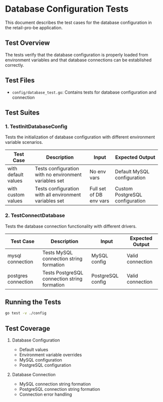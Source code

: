 # Database Configuration Tests

This document describes the test cases for the database configuration in the retail-pro-be application.

## Test Overview

The tests verify that the database configuration is properly loaded from environment variables and that database connections can be established correctly.

## Test Files

- `config/database_test.go`: Contains tests for database configuration and connection

## Test Suites

### 1. TestInitDatabaseConfig

Tests the initialization of database configuration with different environment variable scenarios.

| Test Case | Description | Input | Expected Output |
|-----------|-------------|-------|----------------|
| with default values | Tests configuration with no environment variables set | No env vars | Default MySQL configuration |
| with custom values | Tests configuration with all environment variables set | Full set of DB env vars | Custom PostgreSQL configuration |

### 2. TestConnectDatabase

Tests the database connection functionality with different drivers.

| Test Case | Description | Input | Expected Output |
|-----------|-------------|-------|----------------|
| mysql connection | Tests MySQL connection string formation | MySQL config | Valid connection |
| postgres connection | Tests PostgreSQL connection string formation | PostgreSQL config | Valid connection |

## Running the Tests

```bash
go test -v ./config
```

## Test Coverage

1. Database Configuration
   - Default values
   - Environment variable overrides
   - MySQL configuration
   - PostgreSQL configuration

2. Database Connection
   - MySQL connection string formation
   - PostgreSQL connection string formation
   - Connection error handling
